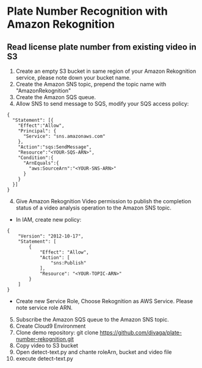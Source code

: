 # Plate Number Recognition with Amazon Rekognition
## Read license plate number from existing video in S3

1. Create an empty S3 bucket in same region of your Amazon Rekognition service, please note down your bucket name.
2. Create the Amazon SNS topic, prepend the topic name with "AmazonRekognition"
3. Create the Amazon SQS queue.
4. Allow SNS to send message to SQS, modify your SQS access policy:

```
{
  "Statement": [{
    "Effect":"Allow",
    "Principal": {
      "Service": "sns.amazonaws.com"
    },
    "Action":"sqs:SendMessage",
    "Resource":"<YOUR-SQS-ARN>",
    "Condition":{
      "ArnEquals":{
        "aws:SourceArn":"<YOUR-SNS-ARN>"
      }
    }
  }]
}
```

4. Give Amazon Rekognition Video permission to publish the completion status of a video analysis operation to the Amazon SNS topic.
- In IAM, create new policy:

```
{
    "Version": "2012-10-17",
    "Statement": [
        {
            "Effect": "Allow",
            "Action": [
                "sns:Publish"
            ],
            "Resource": "<YOUR-TOPIC-ARN>"
        }
    ]
}

```
- Create new Service Role, Choose Rekognition as AWS Service. Please note service role ARN.


5. Subscribe the Amazon SQS queue to the Amazon SNS topic.
6. Create Cloud9 Environment
7. Clone demo repository: git clone https://github.com/divaga/plate-number-rekognition.git
8. Copy video to S3 bucket
9. Open detect-text.py and chante roleArn, bucket and video file
10. execute detect-text.py

